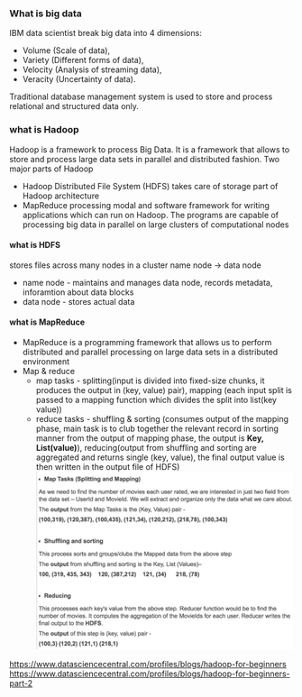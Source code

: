 ### What is big data 
IBM data scientist break big data into 4 dimensions: 
* Volume (Scale of data), 
* Variety (Different forms of data), 
* Velocity (Analysis of streaming data), 
* Veracity (Uncertainty of data).

Traditional database management system is used to store and process relational and structured data only. 

### what is Hadoop
Hadoop is a framework to process Big Data. It is a framework that allows to store and process large data sets in parallel and distributed fashion.
Two major parts of Hadoop
* Hadoop Distributed File System (HDFS) 
  takes care of storage part of Hadoop architecture
* MapReduce
  processing modal and software framework for writing applications which can run on Hadoop. The programs are capable of processing big data in parallel on large clusters of computational nodes

#### what is HDFS
stores files across many nodes in a cluster
name node -> data node 
* name node - maintains and manages data node, records metadata, inforamtion about data blocks
* data node - stores actual data

#### what is MapReduce
* MapReduce is a programming framework that allows us to perform distributed and parallel processing on large data sets in a distributed environment
* Map & reduce
  * map tasks - splitting(input is divided into fixed-size chunks, it produces the output in (key, value) pair), mapping (each input split is passed to a mapping function which divides the split into list(key value))
  * reduce tasks - shuffling & sorting (consumes output of the mapping phase, main task is to club together the relevant record in sorting manner from the output of mapping phase, the output is <strong>Key, List(value)</strong>), reducing(output from shuffling and sorting are aggregated and returns single (key, value), the final output value is then written in the output file of HDFS)
![Alt Text](https://github.com/qixuanHou/dataScienceBlogNote/blob/master/img/hd_example.png)
 
 https://www.datasciencecentral.com/profiles/blogs/hadoop-for-beginners
 https://www.datasciencecentral.com/profiles/blogs/hadoop-for-beginners-part-2
